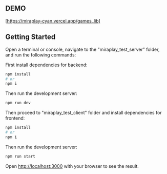 ## DEMO

[https://miraplay-cyan.vercel.app/games_lib]

## Getting Started

Open a terminal or console, navigate to the "miraplay_test_server" folder, and run the following commands:

First install dependencies for backend:

```bash
npm install
# or
npm i
```

Then run the development server:

```bash
npm run dev
```

Then proceed to "miraplay_test_client" folder and install dependencies for frontend:

```bash
npm install
# or
npm i
```

Then run the development server:

```bash
npm run start
```

Open [http://localhost:3000](http://localhost:3000) with your browser to see the result.
